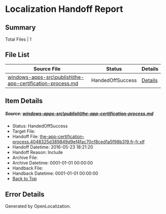 # <a name='report-top'></a> Localization Handoff Report

## Summary
 Total Files | 1

## File List
 Source File | Status | Details 
 ----------- | ------ | ------- 
 [windows-apps-src\publish\the-app-certification-process.md](https://github.com/Microsoft/windows-apps/blob/4ea19e85d1e151dd1e03d5acf085c186613be35f/windows-apps-src/publish/the-app-certification-process.md) | HandedOffSuccess | [Details](#579d1ef306123f765e19fc9ab3b02c064b690aee3541)

## Item Details
##### <a name='579d1ef306123f765e19fc9ab3b02c064b690aee3541'></a> Source: [windows-apps-src\publish\the-app-certification-process.md](https://github.com/Microsoft/windows-apps/blob/4ea19e85d1e151dd1e03d5acf085c186613be35f/windows-apps-src/publish/the-app-certification-process.md)
* Status: HandedOffSuccess
* Target File: 
* Handoff File: [the-app-certification-process.4048325d389849d9ef4fac70cf8ced1a5f98b319.fr-fr.xlf](https://github.com/Microsoft/WDG.handoff/blob/96ccd64b710b3c9a24375b1e094430e681684f5d/ol-handoff/Microsoft/windows-apps.fr-fr/master/the-app-certification-process.4048325d389849d9ef4fac70cf8ced1a5f98b319.fr-fr.xlf)
* Handoff Datetime: 2016-05-23 18:21:20
* Handoff Reason: Include
* Archive File: 
* Archive Datetime: 0001-01-01 00:00:00
* Handback File: 
* Handback Datetime: 0001-01-01 00:00:00
* [Back to Top](#report-top)


## Error Details

Generated by OpenLocalization.
